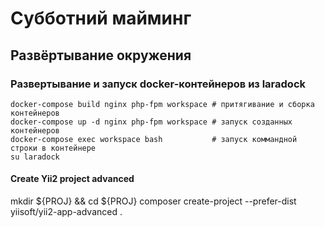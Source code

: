 # Субботний майминг

## Развёртывание окружения

### Развертывание и запуск docker-контейнеров из laradock
```
docker-compose build nginx php-fpm workspace # притягивание и сборка контейнеров
docker-compose up -d nginx php-fpm workspace # запуск созданных контейнеров
docker-compose exec workspace bash           # запуск коммандной строки в контейнере
su laradock                              
```
#### Create Yii2 project advanced
mkdir ${PROJ} && cd ${PROJ}
composer create-project --prefer-dist yiisoft/yii2-app-advanced .
